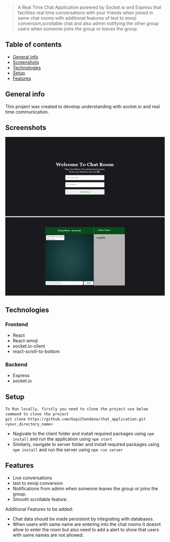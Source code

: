 
> A Real Time Chat Application powered by Socket.io and Express that facilities real time conversations with your friends when joined in same chat rooms with additional features of text to emoji conversion,scrollable chat and also admin notifying the other group users when someone joins the group or leaves the group.

## Table of contents
* [General info](#general-info)
* [Screenshots](#screenshots)
* [Technologies](#technologies)
* [Setup](#setup)
* [Features](#features)


## General info
This project was created to develop understanding with socket.io and real time communication.

## Screenshots
![Main Page](https://github.com/ranjithkumark8/jusChat/blob/master/images/Landing%20Page.jpg?raw=true)
![Chat Room](https://github.com/ranjithkumark8/jusChat/blob/master/images/Chat%20Room.jpg?raw=true)

## Technologies
### Frontend
* React
* React-emoji
* socket.io-client
* react-scroll-to-bottom
### Backend
* Express
* socket.io

## Setup
```
To Run locally, firstly you need to clone the project use below command to clone the project
git clone https://github.com/GopiChandana/chat_application.git <your_directory_name>
```
* Nagivate to the client folder and install required packages using ```npm install``` and run the application using ```npm start```
* Similarly, navigate to server folder and install required packages using ```npm install``` and run the server using ```npm run server```
## Features
* Live conversations
* text to emoji conversion
* Notifications from admin when someone leaves the group or joins the group.
* Smooth scrollable feature.

Additional Features to be added:
* Chat data should be made persistent by integrating with databases.
* When users with same name are entering into the chat rooms It doesnt allow to enter the room but also need to add a alert to show that users with same names are not allowed.


